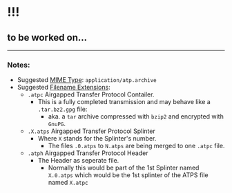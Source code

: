 # !!!
## to be worked on...

---
### Notes:
- Suggested [MIME Type](https://en.wikipedia.org/wiki/Media_type): `application/atp.archive`
- Suggested [Filename Extensions](https://en.wikipedia.org/wiki/Filename_extensions): 
  - `.atpc` Airgapped Transfer Protocol Contailer.
    - This is a fully completed transmission and may behave like a `.tar.bz2.gpg` file:
      - aka. a `tar` archive compressed with `bzip2` and encrypted with `GnuPG`.
  - `.X.atps` Airgapped Transfer Protocol Splinter
    - Where `X` stands for the Splinter's number.
      - The files `.0.atps` to `N.atps` are being merged to one `.atpc` file.
  - `.atph` Airgapped Transfer Protocol Header
    - The Header as seperate file.
      - Normally this would be part of the 1st Splinter named `X.0.atps` which would be the 1st splinter of the ATPS file named `X.atpc`
